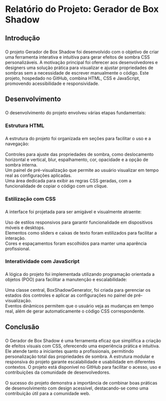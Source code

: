<h1 align="left">Relatório do Projeto: Gerador de Box Shadow</h1>

###

<h2 align="left">Introdução</h2>

###

<p align="left">O projeto Gerador de Box Shadow foi desenvolvido com o objetivo de criar uma ferramenta interativa e intuitiva para gerar efeitos de sombra CSS personalizáveis. A motivação principal foi oferecer aos desenvolvedores e designers uma solução prática para visualizar e ajustar propriedades de sombras sem a necessidade de escrever manualmente o código. Este projeto, hospedado no GitHub, combina HTML, CSS e JavaScript, promovendo acessibilidade e responsividade.</p>

###

<h2 align="left">Desenvolvimento</h2>

###

<p align="left">O desenvolvimento do projeto envolveu várias etapas fundamentais:</p>

###

<h3 align="left">Estrutura HTML</h3>

###

<p align="left">A estrutura do projeto foi organizada em seções para facilitar o uso e a navegação:<br><br>Controles para ajuste das propriedades de sombra, como deslocamento horizontal e vertical, blur, espalhamento, cor, opacidade e a opção de sombra interna.<br>Um painel de pré-visualização que permite ao usuário visualizar em tempo real as configurações aplicadas.<br>Uma área dedicada para exibir as regras CSS geradas, com a funcionalidade de copiar o código com um clique.</p>

###

<h3 align="left">Estilização com CSS</h3>

###

<p align="left">A interface foi projetada para ser amigável e visualmente atraente:<br><br>Uso de estilos responsivos para garantir funcionalidade em dispositivos móveis e desktops.<br>Elementos como sliders e caixas de texto foram estilizados para facilitar a interação.<br>Cores e espaçamentos foram escolhidos para manter uma aparência profissional.</p>

###

<h3 align="left">Interatividade com JavaScript</h3>

###

<p align="left">A lógica do projeto foi implementada utilizando programação orientada a objetos (POO) para facilitar a manutenção e escalabilidade:<br><br>Uma classe central, BoxShadowGenerator, foi criada para gerenciar os estados dos controles e aplicar as configurações no painel de pré-visualização.<br>Eventos dinâmicos permitem que o usuário veja as mudanças em tempo real, além de gerar automaticamente o código CSS correspondente.</p>

###

<h2 align="left">Conclusão</h2>

###

<p align="left">O Gerador de Box Shadow é uma ferramenta eficaz que simplifica a criação de efeitos visuais com CSS, oferecendo uma experiência prática e intuitiva. Ele atende tanto a iniciantes quanto a profissionais, permitindo personalização total das propriedades de sombra. A estrutura modular e responsiva do projeto garante escalabilidade e usabilidade em diferentes contextos. O projeto está disponível no GitHub para facilitar o acesso, uso e contribuições da comunidade de desenvolvedores.<br><br>O sucesso do projeto demonstra a importância de combinar boas práticas de desenvolvimento com design acessível, destacando-se como uma contribuição útil para a comunidade web.</p>

###
